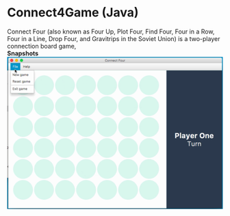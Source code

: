 # Connect4Game (Java)
 Connect Four (also known as Four Up, Plot Four, Find Four, Four in a Row, Four in a Line, Drop Four, and Gravitrips in the Soviet Union) is a two-player connection board game,<br>
 <b>Snapshots</b>
<br>
![](https://github.com/iamketan56/Connect4Game--Java-/blob/master/connect1.PNG)
